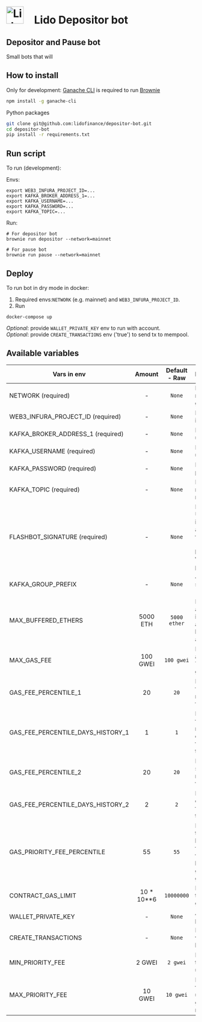 # <img src="https://docs.lido.fi/img/logo.svg" alt="Lido" width="46"/> Lido Depositor bot

## Depositor and Pause bot
Small bots that will 

## How to install

Only for development: [Ganache CLI](https://github.com/trufflesuite/ganache-cli) is required to run [Brownie](https://github.com/eth-brownie/brownie)

```bash 
npm install -g ganache-cli
```

Python packages
```bash
git clone git@github.com:lidofinance/depositor-bot.git
cd depositor-bot
pip install -r requirements.txt
```

## Run script

To run (development):  

Envs:
```
export WEB3_INFURA_PROJECT_ID=...
export KAFKA_BROKER_ADDRESS_1=...
export KAFKA_USERNAME=...
export KAFKA_PASSWORD=...
export KAFKA_TOPIC=...
```

Run:  
```
# For depositor bot
brownie run depositor --network=mainnet

# For pause bot
brownie run pause --network=mainnet
```

##  Deploy

To run bot in dry mode in docker:
1. Required envs:`NETWORK` (e.g. mainnet) and `WEB3_INFURA_PROJECT_ID`.
2. Run
```
docker-compose up
```
*Optional*: provide `WALLET_PRIVATE_KEY` env to run with account.  
*Optional*: provide `CREATE_TRANSACTIONS` env ('true') to send tx to mempool.

## Available variables 

| Vars in env                       |   Amount   | Default - Raw | Description                                                                                           |
|-----------------------------------|:----------:|:-------------:|:------------------------------------------------------------------------------------------------------|
| NETWORK (required)                |     -      |    `None`     | Network (e.g. mainnet, goerli)                                                                        |
| WEB3_INFURA_PROJECT_ID (required) |     -      |    `None`     | Project ID in infura                                                                                  |
| KAFKA_BROKER_ADDRESS_1 (required) |     -      |    `None`     | Kafka servers url and port                                                                            |
| KAFKA_USERNAME (required)         |     -      |    `None`     | Kafka username                                                                                        |
| KAFKA_PASSWORD (required)         |     -      |    `None`     | Kafka password                                                                                        |
| KAFKA_TOPIC (required)            |     -      |    `None`     | Kafka topic name (for msg receiving)                                                                  |
| FLASHBOT_SIGNATURE (required)     |     -      |    `None`     | Private key - Used to identify account in flashbot`s rpc (should NOT be equal to WALLET private key)  |
| KAFKA_GROUP_PREFIX                |     -      |    `None`     | Just for staging (staging-)                                                                           |
| MAX_BUFFERED_ETHERS               |  5000 ETH  | `5000 ether`  | Maximum amount of ETH in the buffer, after which the bot deposits at any gas                          |
| MAX_GAS_FEE                       |  100 GWEI  |  `100 gwei`   | Bot will wait for a lower price. Treshold for gas_fee                                                 |
| GAS_FEE_PERCENTILE_1              |     20     |     `20`      | Percentile for first recommended fee calculation                                                      |
| GAS_FEE_PERCENTILE_DAYS_HISTORY_1 |     1      |      `1`      | Percentile for first recommended calculates from N days of the fee history                            |
| GAS_FEE_PERCENTILE_2              |     20     |     `20`      | Percentile for second recommended fee calculation                                                     |
| GAS_FEE_PERCENTILE_DAYS_HISTORY_2 |     2      |      `2`      | Percentile calculates from N days of the fee history                                                  |
| GAS_PRIORITY_FEE_PERCENTILE       |     55     |     `55`      | Priority transaction will be N percentile from priority fees in last block (min 2 gwei - max 10 gwei) |
| CONTRACT_GAS_LIMIT                | 10 * 10**6 |  `10000000`   | Default transaction gas limit                                                                         |
| WALLET_PRIVATE_KEY                |     -      |    `None`     | Account private key                                                                                   |
| CREATE_TRANSACTIONS               |     -      |    `None`     | If `true` then tx will be send to blockchain                                                          |
| MIN_PRIORITY_FEE                  |   2 GWEI   |   `2 gwei`    | Min priority fee that will be used in tx                                                              |
| MAX_PRIORITY_FEE                  |  10 GWEI   |   `10 gwei`   | Max priority fee that will be used in tx (4 gwei recommended)                                         |
